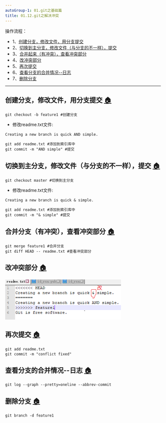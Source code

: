 ```yaml
---
autoGroup-1: 01.git之基础篇
title: 01.12.git之解决冲突
---
```


操作流程：
- 1、[创建分支，修改文件，用分支提交](#git-01)
- 2、[切换到主分支，修改文件（与分支的不一样），提交](#git-02)
- 3、[合并起来（有冲突），查看冲突部分](#git-03)
- 4、[改冲突部分](#git-04)
- 5、[再次提交](#git-05)
- 6、[查看分支的合并情况--日志](#git-06)
- 7、[删除分支](#git-07)

----------

## 创建分支，修改文件，用分支提交 <a name="git-01" href="#" >:house:</a>

```shell
git checkout -b feature1 #创建分支
```

- 修改readme.txt文件:

```shell
Creating a new branch is quick AND simple.
```

```shell
git add readme.txt #添加到索引库中
git commit -m "AND simple" #提交
```

## 切换到主分支，修改文件（与分支的不一样），提交 <a name="git-02" href="#" >:house:</a>

```shell
git checkout master #切换到主分支
```

- 修改readme.txt文件:

```shell
Creating a new branch is quick & simple.
```

```shell
git add readme.txt #添加到索引库中
git commit -m "& simple" #提交
```
## 合并分支（有冲突），查看冲突部分 <a name="git-03" href="#" >:house:</a>

```shell
git merge feature1 #合并分支
git diff HEAD -- readme.txt #查看冲突部分
```
## 改冲突部分 <a name="git-04" href="#" >:house:</a>

![](./image/01.12-1.png)

## 再次提交 <a name="git-05" href="#" >:house:</a>

```shell
git add readme.txt
git commit -m "conflict fixed"
```
## 查看分支的合并情况--日志 <a name="git-06" href="#" >:house:</a>

```shell
git log --graph --pretty=oneline --abbrev-commit
```

## 删除分支 <a name="git-07" href="#" >:house:</a>

```shell
git branch -d feature1
```